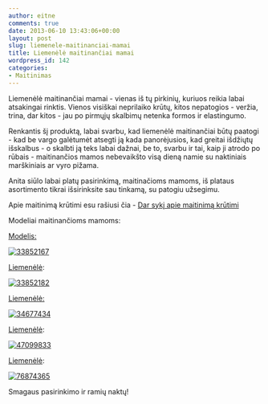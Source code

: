 ```yaml
---
author: eitne
comments: true
date: 2013-06-10 13:43:06+00:00
layout: post
slug: liemenele-maitinanciai-mamai
title: Liemenėlė maitinančiai mamai
wordpress_id: 142
categories:
- Maitinimas
---
```


Liemenėlė maitinančiai mamai - vienas iš tų pirkinių, kuriuos reikia labai atsakingai rinktis. Vienos visiškai neprilaiko krūtų, kitos nepatogios - veržia, trina, dar kitos - jau po pirmųjų skalbimų netenka formos ir elastingumo.

Renkantis šį produktą, labai svarbu, kad liemenėlė maitinančiai būtų paatogi - kad be vargo galėtumėt atsegti ją kada panorėjusios, kad greitai išdžiųtų išskalbus - o skalbti ją teks labai dažnai, be to, svarbu ir tai, kaip ji atrodo po rūbais - maitinančios mamos nebevaikšto visą dieną namie su naktiniais marškiniais ar vyro pižama.

Anita siūlo labai platų pasirinkimą, maitinačioms mamoms, iš plataus asortimento tikrai išsirinksite sau tinkamą, su patogiu užsegimu.

Apie maitinimą krūtimi esu rašiusi čia - [Dar sykį apie maitinimą krūtimi](http://eitne.lt/2010/dar-syki-apie-maitinima-krutimi/)

Modeliai maitinančioms mamoms:

[Modelis:](http://anita.lt/#%21/%7E/product/category=2484045&id=10760155)

[![33852167](http://busimaimamai.lt/files/2013/06/33852167.jpg)](http://busimaimamai.lt/files/2013/06/33852167.jpg)

[Liemenėlė](http://anita.lt/#%21/%7E/product/category=2484045&id=10760160):

[![33852182](http://busimaimamai.lt/files/2013/06/33852182-236x300.jpg)](http://busimaimamai.lt/files/2013/06/33852182.jpg)

[Liemenėlė:](http://anita.lt/#%21/%7E/product/category=2484045&id=11072120)

[![34677434](http://busimaimamai.lt/files/2013/06/34677434.jpg)](http://busimaimamai.lt/files/2013/06/34677434.jpg)

[Liemenėlė](http://anita.lt/#%21/%7E/product/category=2484045&id=14430687):

[![47099833](http://busimaimamai.lt/files/2013/06/47099833.jpg)](http://busimaimamai.lt/files/2013/06/47099833.jpg)

[Liemenėlė](http://anita.lt/#%21/%7E/product/category=2484045&id=21267651):

[![76874365](http://busimaimamai.lt/files/2013/06/76874365-235x300.jpg)](http://busimaimamai.lt/files/2013/06/76874365.jpg)

Smagaus pasirinkimo ir ramių naktų!

